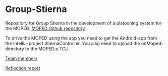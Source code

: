 # Group-Stierna
Repository for Group Stierna in the development of a platooning system for the MOPED.
[MOPED Github repository](https://github.com/sics-sse/moped)

To drive the MOPED using the app you need to get the Android-app from the IntelliJ-project StiernaController. You also need to upload the onMoped-directory to the MOPED:s TCU.

[Team members](.mailmap)

[Reflection report](reflectionreport)
